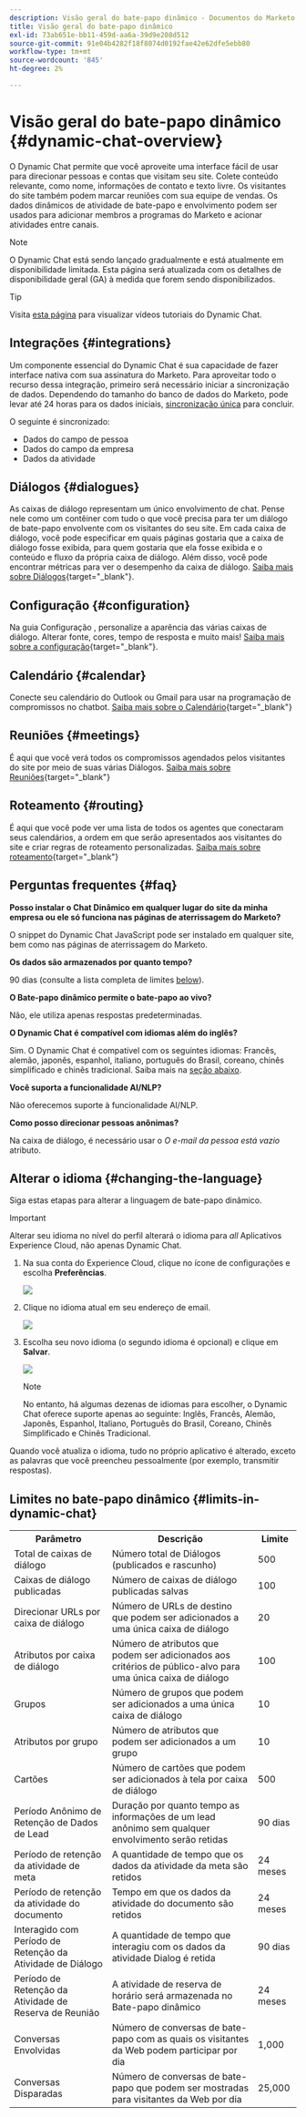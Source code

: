 ```yaml
---
description: Visão geral do bate-papo dinâmico - Documentos do Marketo - Documentação do produto
title: Visão geral do bate-papo dinâmico
exl-id: 73ab651e-bb11-459d-aa6a-39d9e208d512
source-git-commit: 91e04b4282f18f8074d0192fae42e62dfe5ebb80
workflow-type: tm+mt
source-wordcount: '845'
ht-degree: 2%

---
```


# Visão geral do bate-papo dinâmico {#dynamic-chat-overview}

O Dynamic Chat permite que você aproveite uma interface fácil de usar para direcionar pessoas e contas que visitam seu site. Colete conteúdo relevante, como nome, informações de contato e texto livre. Os visitantes do site também podem marcar reuniões com sua equipe de vendas. Os dados dinâmicos de atividade de bate-papo e envolvimento podem ser usados para adicionar membros a programas do Marketo e acionar atividades entre canais.

>[!NOTE]
>
>O Dynamic Chat está sendo lançado gradualmente e está atualmente em disponibilidade limitada. Esta página será atualizada com os detalhes de disponibilidade geral (GA) à medida que forem sendo disponibilizados.

>[!TIP]
>
>Visita [esta página](https://experienceleague.adobe.com/docs/marketo-learn/tutorials/dynamic-chat/dynamic-chat-overview.html) para visualizar vídeos tutoriais do Dynamic Chat.

## Integrações {#integrations}

Um componente essencial do Dynamic Chat é sua capacidade de fazer interface nativa com sua assinatura do Marketo. Para aproveitar todo o recurso dessa integração, primeiro será necessário iniciar a sincronização de dados. Dependendo do tamanho do banco de dados do Marketo, pode levar até 24 horas para os dados iniciais, [sincronização única](/help/marketo/product-docs/demand-generation/dynamic-chat/integrations/connect-dynamic-chat-to-marketo.md) para concluir.

O seguinte é sincronizado:

* Dados do campo de pessoa
* Dados do campo da empresa
* Dados da atividade

## Diálogos {#dialogues}

As caixas de diálogo representam um único envolvimento de chat. Pense nele como um contêiner com tudo o que você precisa para ter um diálogo de bate-papo envolvente com os visitantes do seu site. Em cada caixa de diálogo, você pode especificar em quais páginas gostaria que a caixa de diálogo fosse exibida, para quem gostaria que ela fosse exibida e o conteúdo e fluxo da própria caixa de diálogo. Além disso, você pode encontrar métricas para ver o desempenho da caixa de diálogo. [Saiba mais sobre Diálogos](/help/marketo/product-docs/demand-generation/dynamic-chat/dialogues/dialogue-overview.md){target=&quot;_blank&quot;}.

## Configuração {#configuration}

Na guia Configuração , personalize a aparência das várias caixas de diálogo. Alterar fonte, cores, tempo de resposta e muito mais! [Saiba mais sobre a configuração](/help/marketo/product-docs/demand-generation/dynamic-chat/configuration.md){target=&quot;_blank&quot;}.

## Calendário {#calendar}

Conecte seu calendário do Outlook ou Gmail para usar na programação de compromissos no chatbot. [Saiba mais sobre o Calendário](/help/marketo/product-docs/demand-generation/dynamic-chat/appointment-scheduling/calendar.md){target=&quot;_blank&quot;}

## Reuniões {#meetings}

É aqui que você verá todos os compromissos agendados pelos visitantes do site por meio de suas várias Diálogos. [Saiba mais sobre Reuniões](/help/marketo/product-docs/demand-generation/dynamic-chat/appointment-scheduling/meetings.md){target=&quot;_blank&quot;}

## Roteamento {#routing}

É aqui que você pode ver uma lista de todos os agentes que conectaram seus calendários, a ordem em que serão apresentados aos visitantes do site e criar regras de roteamento personalizadas. [Saiba mais sobre roteamento](/help/marketo/product-docs/demand-generation/dynamic-chat/appointment-scheduling/routing.md){target=&quot;_blank&quot;}

## Perguntas frequentes {#faq}

**Posso instalar o Chat Dinâmico em qualquer lugar do site da minha empresa ou ele só funciona nas páginas de aterrissagem do Marketo?**

O snippet do Dynamic Chat JavaScript pode ser instalado em qualquer site, bem como nas páginas de aterrissagem do Marketo.

**Os dados são armazenados por quanto tempo?**

90 dias (consulte a lista completa de limites [below](#limits-in-dynamic-chat)).

**O Bate-papo dinâmico permite o bate-papo ao vivo?**

Não, ele utiliza apenas respostas predeterminadas.

**O Dynamic Chat é compatível com idiomas além do inglês?**

Sim. O Dynamic Chat é compatível com os seguintes idiomas: Francês, alemão, japonês, espanhol, italiano, português do Brasil, coreano, chinês simplificado e chinês tradicional. Saiba mais na [seção abaixo](#changing-the-language).

**Você suporta a funcionalidade AI/NLP?**

Não oferecemos suporte à funcionalidade AI/NLP.

**Como posso direcionar pessoas anônimas?**

Na caixa de diálogo, é necessário usar o _O e-mail da pessoa está vazio_ atributo.

## Alterar o idioma {#changing-the-language}

Siga estas etapas para alterar a linguagem de bate-papo dinâmico.

>[!IMPORTANT]
>
>Alterar seu idioma no nível do perfil alterará o idioma para _all_ Aplicativos Experience Cloud, não apenas Dynamic Chat.

1. Na sua conta do Experience Cloud, clique no ícone de configurações e escolha **Preferências**.

   ![](assets/dynamic-chat-overview-1.png)

1. Clique no idioma atual em seu endereço de email.

   ![](assets/dynamic-chat-overview-2.png)

1. Escolha seu novo idioma (o segundo idioma é opcional) e clique em **Salvar**.

   ![](assets/dynamic-chat-overview-3.png)

   >[!NOTE]
   >
   >No entanto, há algumas dezenas de idiomas para escolher, o Dynamic Chat oferece suporte apenas ao seguinte: Inglês, Francês, Alemão, Japonês, Espanhol, Italiano, Português do Brasil, Coreano, Chinês Simplificado e Chinês Tradicional.

Quando você atualiza o idioma, tudo no próprio aplicativo é alterado, exceto as palavras que você preencheu pessoalmente (por exemplo, transmitir respostas).

## Limites no bate-papo dinâmico {#limits-in-dynamic-chat}

<table>
  <th>Parâmetro</th>
  <th>Descrição</th>
  <th>Limite</th>
 <tr>
  <td>Total de caixas de diálogo</td>
  <td>Número total de Diálogos (publicados e rascunho)</td>
  <td>500</td>
 </tr>
 <tr>
  <td>Caixas de diálogo publicadas</td>
  <td>Número de caixas de diálogo publicadas salvas</td>
  <td>100</td>
 </tr>
 <tr>
  <td>Direcionar URLs por caixa de diálogo</td>
  <td>Número de URLs de destino que podem ser adicionados a uma única caixa de diálogo</td>
  <td>20</td>
 </tr>
 <tr>
  <td>Atributos por caixa de diálogo</td>
  <td>Número de atributos que podem ser adicionados aos critérios de público-alvo para uma única caixa de diálogo</td>
  <td>100</td>
 </tr>
 <tr>
  <td>Grupos</td>
  <td>Número de grupos que podem ser adicionados a uma única caixa de diálogo</td>
  <td>10</td>
 </tr>
 <tr>
  <td>Atributos por grupo</td>
  <td>Número de atributos que podem ser adicionados a um grupo</td>
  <td>10</td>
 </tr>
 <tr>
  <td>Cartões</td>
  <td>Número de cartões que podem ser adicionados à tela por caixa de diálogo</td>
  <td>500</td>
 </tr>
 <tr>
  <td>Período Anônimo de Retenção de Dados de Lead</td>
  <td>Duração por quanto tempo as informações de um lead anônimo sem qualquer envolvimento serão retidas</td>
  <td>90 dias</td>
 </tr>
 <tr>
  <td>Período de retenção da atividade de meta</td>
  <td>A quantidade de tempo que os dados da atividade da meta são retidos</td>
  <td>24 meses</td>
 </tr>
 <tr>
  <td>Período de retenção da atividade do documento</td>
  <td>Tempo em que os dados da atividade do documento são retidos</td>
  <td>24 meses</td>
 </tr>
 <tr>
  <td>Interagido com Período de Retenção da Atividade de Diálogo</td>
  <td>A quantidade de tempo que interagiu com os dados da atividade Dialog é retida</td>
  <td>90 dias</td>
 </tr>
 <tr>
  <td>Período de Retenção da Atividade de Reserva de Reunião</td>
  <td>A atividade de reserva de horário será armazenada no Bate-papo dinâmico</td>
  <td>24 meses</td>
 </tr>
 <tr>
  <td>Conversas Envolvidas</td>
  <td>Número de conversas de bate-papo com as quais os visitantes da Web podem participar por dia</td>
  <td>1,000</td>
 </tr>
 <tr>
  <td>Conversas Disparadas</td>
  <td>Número de conversas de bate-papo que podem ser mostradas para visitantes da Web por dia</td>
  <td>25,000</td>
 </tr>
</table>

